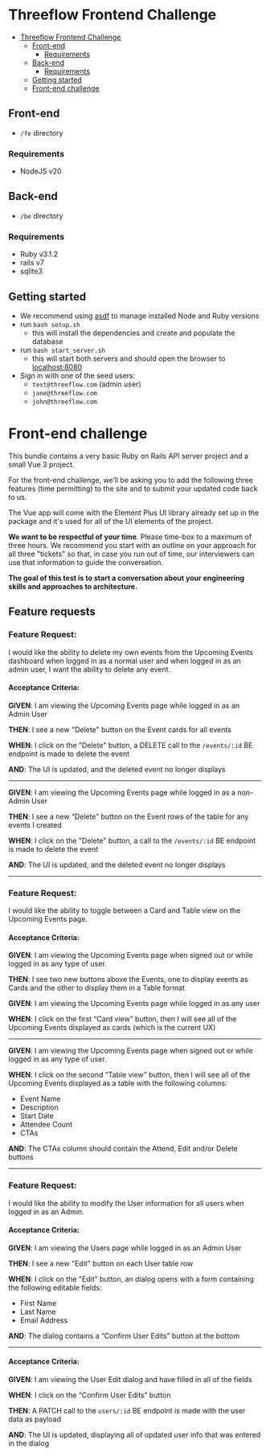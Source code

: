 # Threeflow Frontend Challenge

- [Threeflow Frontend Challenge](#threeflow-frontend-challenge)
  - [Front-end](#front-end)
    - [Requirements](#requirements)
  - [Back-end](#back-end)
    - [Requirements](#requirements-1)
  - [Getting started](#getting-started)
  - [Front-end challenge](#front-end-challenge)

## Front-end
- `/fe` directory
### Requirements
- NodeJS v20

## Back-end
- `/be` directory
### Requirements
- Ruby v3.1.2
- rails v7
- sqlite3

## Getting started
- We recommend using [asdf](https://asdf-vm.com/) to manage installed Node and Ruby versions
- run `bash setup.sh`
  - this will install the dependencies and create and populate the database
- run `bash start_server.sh`
  - this will start both servers and should open the browser to [localhost:8080](http://localhost:8080)
- Sign in with one of the seed users:
  - `test@threeflow.com` (admin user)
  - `jane@threeflow.com` 
  - `john@threeflow.com`

# Front-end challenge

This bundle contains a very basic Ruby on Rails API server project and a small Vue 3 project. 

For the front-end challenge, we’ll be asking you to add the following three features (time permitting) to the site and to submit your updated code back to us. 

The Vue app will come with the Element Plus UI library already set up in the package and it's used for all of the UI elements of the project.

**We want to be respectful of your time**. Please time-box to a maximum of three hours. We recommend you start with an outline on your approach for all three "tickets" so that, in case you run out of time, our interviewers can use that information to guide the conversation. 

**The goal of this test is to start a conversation about your engineering skills and approaches to architecture.**

## Feature requests

### Feature Request:

I would like the ability to delete my own events from the Upcoming Events dashboard when logged in as a normal user and when logged in as an admin user, I want the ability to delete any event.

#### Acceptance Criteria:
**GIVEN**: 
I am viewing the Upcoming Events page while logged in as an Admin User

**THEN**: 
I see a new "Delete" button on the Event cards for all events

**WHEN**: 
I click on the "Delete" button, a DELETE call to the `/events/:id` BE endpoint is made to delete the event

**AND**: 
The UI is updated, and the deleted event no longer displays
 
---

**GIVEN**: 
I am viewing the Upcoming Events page while logged in as a non-Admin User

**THEN**: 
I see a new “Delete” button on the Event rows of the table for any events I created

**WHEN**: 
I click on the "Delete" button, a call to the `/events/:id` BE endpoint is made to delete the event

**AND**: The UI is updated, and the deleted event no longer displays

---
 
### Feature Request:

I would like the ability to toggle between a Card and Table view on the Upcoming Events page.

#### Acceptance Criteria:
**GIVEN**:
I am viewing the Upcoming Events page when signed out or while logged in as any type of user.

**THEN**:
I see two new buttons above the Events, one to display events as Cards and the other to display them in a Table format

**GIVEN**:
I am viewing the Upcoming Events page while logged in as any user 

**WHEN**:
I click on the first “Card view” button, then I will see all of the Upcoming Events displayed as cards (which is the current UX)

---

**GIVEN**: 
I am viewing the Upcoming Events page when signed out or while logged in as any type of user.

**WHEN**: 
I click on the second “Table view” button, then I will see all of the Upcoming Events displayed as a table with the following columns:
- Event Name
- Description
- Start Date
- Attendee Count
- CTAs

**AND**: The CTAs column should contain the Attend, Edit and/or Delete buttons
  
---
 
### Feature Request:
I would like the ability to modify the User information for all users when logged in as an Admin.

#### Acceptance Criteria:

**GIVEN**: 
I am viewing the Users page while logged in as an Admin User 

**THEN**: 
I see a new "Edit" button on each User table row

**WHEN**: 
I click on the "Edit" button, an dialog opens with a form containing the following editable fields:
- First Name
- Last Name
- Email Address

**AND**: 
The dialog contains a “Confirm User Edits” button at the bottom

---

#### Acceptance Criteria:

**GIVEN**: 
I am viewing the User Edit dialog and have filled in all of the fields

**WHEN**: 
I click on the “Confirm User Edits” button

**THEN**: 
A PATCH call to the `users/:id` BE endpoint is made with the user data as payload 

**AND**: 
The UI is updated, displaying all of updated user info that was entered in the dialog
